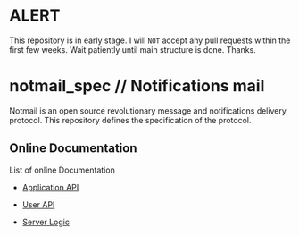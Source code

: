 # ALERT
This repository is in early stage. I will ``NOT`` accept any pull requests within the first few weeks. Wait patiently until main structure is done. Thanks.

# notmail_spec // Notifications mail
Notmail is an open source revolutionary message and notifications delivery protocol. This repository defines the specification of the protocol.

## Online Documentation
List of online Documentation
- [Application API](https://notmail.github.io/notmail_spec/application_api.html)

- [User API](https://notmail.github.io/notmail_spec/user_api.html)

- [Server Logic](https://notmail.github.io/notmail_spec/server_logic.html)